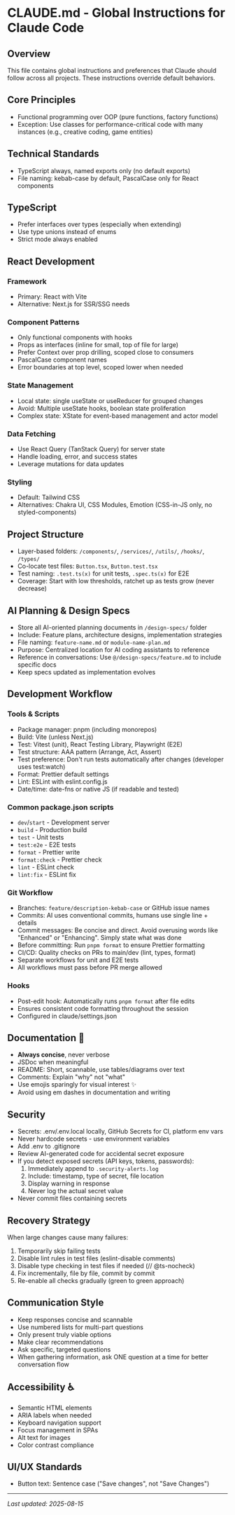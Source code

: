 # CLAUDE.md - Global Instructions for Claude Code

## Overview
This file contains global instructions and preferences that Claude should follow across all projects. These instructions override default behaviors.

## Core Principles
- Functional programming over OOP (pure functions, factory functions)
- Exception: Use classes for performance-critical code with many instances (e.g., creative coding, game entities)

## Technical Standards
- TypeScript always, named exports only (no default exports)
- File naming: kebab-case by default, PascalCase only for React components

## TypeScript
- Prefer interfaces over types (especially when extending)
- Use type unions instead of enums
- Strict mode always enabled

## React Development
### Framework
- Primary: React with Vite
- Alternative: Next.js for SSR/SSG needs

### Component Patterns
- Only functional components with hooks
- Props as interfaces (inline for small, top of file for large)
- Prefer Context over prop drilling, scoped close to consumers
- PascalCase component names
- Error boundaries at top level, scoped lower when needed

### State Management
- Local state: single useState or useReducer for grouped changes
- Avoid: Multiple useState hooks, boolean state proliferation
- Complex state: XState for event-based management and actor model

### Data Fetching
- Use React Query (TanStack Query) for server state
- Handle loading, error, and success states
- Leverage mutations for data updates

### Styling
- Default: Tailwind CSS
- Alternatives: Chakra UI, CSS Modules, Emotion (CSS-in-JS only, no styled-components)

## Project Structure
- Layer-based folders: `/components/`, `/services/`, `/utils/`, `/hooks/`, `/types/`
- Co-locate test files: `Button.tsx`, `Button.test.tsx`
- Test naming: `.test.ts(x)` for unit tests, `.spec.ts(x)` for E2E
- Coverage: Start with low thresholds, ratchet up as tests grow (never decrease)

## AI Planning & Design Specs
- Store all AI-oriented planning documents in `/design-specs/` folder
- Include: Feature plans, architecture designs, implementation strategies
- File naming: `feature-name.md` or `module-name-plan.md`
- Purpose: Centralized location for AI coding assistants to reference
- Reference in conversations: Use `@/design-specs/feature.md` to include specific docs
- Keep specs updated as implementation evolves

## Development Workflow
### Tools & Scripts
- Package manager: pnpm (including monorepos)
- Build: Vite (unless Next.js)
- Test: Vitest (unit), React Testing Library, Playwright (E2E)
- Test structure: AAA pattern (Arrange, Act, Assert)
- Test preference: Don't run tests automatically after changes (developer uses test:watch)
- Format: Prettier default settings
- Lint: ESLint with eslint.config.js
- Date/time: date-fns or native JS (if readable and tested)

### Common package.json scripts
- `dev`/`start` - Development server
- `build` - Production build  
- `test` - Unit tests
- `test:e2e` - E2E tests
- `format` - Prettier write
- `format:check` - Prettier check
- `lint` - ESLint check
- `lint:fix` - ESLint fix

### Git Workflow
- Branches: `feature/description-kebab-case` or GitHub issue names
- Commits: AI uses conventional commits, humans use single line + details
- Commit messages: Be concise and direct. Avoid overusing words like "Enhanced" or "Enhancing". Simply state what was done
- Before committing: Run `pnpm format` to ensure Prettier formatting
- CI/CD: Quality checks on PRs to main/dev (lint, types, format)
- Separate workflows for unit and E2E tests
- All workflows must pass before PR merge allowed

### Hooks
- Post-edit hook: Automatically runs `pnpm format` after file edits
- Ensures consistent code formatting throughout the session
- Configured in claude/settings.json

## Documentation 📝
- **Always concise**, never verbose
- JSDoc when meaningful
- README: Short, scannable, use tables/diagrams over text
- Comments: Explain "why" not "what"
- Use emojis sparingly for visual interest ✨
- Avoid using em dashes in documentation and writing

## Security
- Secrets: .env/.env.local locally, GitHub Secrets for CI, platform env vars
- Never hardcode secrets - use environment variables
- Add .env to .gitignore
- Review AI-generated code for accidental secret exposure
- If you detect exposed secrets (API keys, tokens, passwords):
  1. Immediately append to `.security-alerts.log` 
  2. Include: timestamp, type of secret, file location
  3. Display warning in response
  4. Never log the actual secret value
- Never commit files containing secrets

## Recovery Strategy
When large changes cause many failures:
1. Temporarily skip failing tests
2. Disable lint rules in test files (eslint-disable comments)
3. Disable type checking in test files if needed (// @ts-nocheck)
4. Fix incrementally, file by file, commit by commit
5. Re-enable all checks gradually (green to green approach)

## Communication Style
- Keep responses concise and scannable
- Use numbered lists for multi-part questions
- Only present truly viable options
- Make clear recommendations
- Ask specific, targeted questions
- When gathering information, ask ONE question at a time for better conversation flow

## Accessibility ♿
- Semantic HTML elements
- ARIA labels when needed
- Keyboard navigation support
- Focus management in SPAs
- Alt text for images
- Color contrast compliance

## UI/UX Standards
- Button text: Sentence case ("Save changes", not "Save Changes")

---
_Last updated: 2025-08-15_